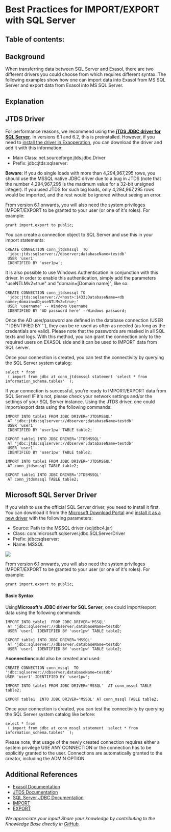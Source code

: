 # Best Practices for IMPORT/EXPORT with SQL Server 
## Table of contents:

## Background

When transferring data between SQL Server and Exasol, there are two different drivers you could choose from which requires different syntax. The following examples show how one can import data into Exasol from MS SQL Server and export data from Exasol into MS SQL Server. 

## Explanation

## JTDS Driver

For performance reasons, we recommend using the [**jTDS JDBC driver for SQL Server**](https://sourceforge.net/projects/jtds/). In versions 6.1 and 6.2, this is preinstalled. However, if you need to [install the driver in Exaoperation](https://docs.exasol.com/loading_data/connect_databases/import_data_using_jdbc.htm), you can download the driver and add it with this information:

* Main Class: net.sourceforge.jtds.jdbc.Driver
* Prefix: jdbc:jtds:sqlserver:

**Beware**: If you do single loads with more than 4,294,967,295 rows, you should use the MSSQL native JDBC driver due to a bug in JTDS (note that the number 4,294,967,295 is the maximum value for a 32-bit unsigned integer). If you used JTDS for such big loads, only 4,294,967,295 rows would be imported, and the rest would be ignored without seeing an error.

From version 6.1 onwards, you will also need the system privileges IMPORT/EXPORT to be granted to your user (or one of it's roles). For example:


```markup
grant import,export to public;
```
You can create a connection object to SQL Server and use this in your import statements:


```markup
CREATE CONNECTION conn_jtdsmssql  TO 
 'jdbc:jtds:sqlserver://dbserver;databaseName=testdb'  
 USER 'user1' 
 IDENTIFIED BY 'user1pw';
```
It is also possible to use Windows Authentication in conjunction with this driver. In order to enable this authentication, simply add the parameters "useNTLMv2=true" and "domain=[Domain name]", like so:


```"code-sql"
CREATE CONNECTION conn_jtdsmssql TO 
 'jdbc:jtds:sqlserver://<host>:1433;DatabaseName=<db name>;domain=AD;useNTLMv2=true;' 
 USER 'username' -- Windows Username 
 IDENTIFIED BY 'AD password here' --Windows password; 
```
Once the AD user/password are defined in the database connection (USER '' IDENTIFIED BY ''), they can be re-used as often as needed (as long as the credentials are valid). Please note that the passwords are masked in all SQL texts and logs. With this method, you can grant the connection only to the required users on EXASOL side and it can be used to IMPORT data from SQL server. 

Once your connection is created, you can test the connectivity by querying the SQL Server system catalog:


```markup
select * from  
 ( import from jdbc at conn_jtdsmssql statement 'select * from information_schema.tables'  );
```
If your connection is successful, you're ready to IMPORT/EXPORT data from SQL Server! IF it's not, please check your network settings and/or the settings of your SQL Server instance. Using the JTDS driver, one could import/export data using the following commands:


```"code-sql"
IMPORT INTO table1 FROM JDBC DRIVER='JTDSMSSQL'  
 AT 'jdbc:jtds:sqlserver://dbserver;databaseName=testdb'  
 USER 'user1' 
 IDENTIFIED BY 'user1pw' TABLE table2;  
 
EXPORT table1 INTO JDBC DRIVER='JTDSMSSQL' 
 AT 'jdbc:jtds:sqlserver://dbserver;databaseName=testdb'  
 USER 'user1' 
 IDENTIFIED BY 'user1pw' TABLE table2;  
  
IMPORT INTO table1 FROM JDBC DRIVER='JTDSMSSQL'  
 AT conn_jtdsmssql TABLE table2;  
  
EXPORT table1 INTO JDBC DRIVER='JTDSMSSQL'  
 AT conn_jtdsmssql TABLE table2;
```
## Microsoft SQL Server Driver

If you wish to use the official SQL Server driver, you need to install it first. You can download it from the [Microsoft Download Portal](https://docs.microsoft.com/en-us/sql/connect/jdbc/microsoft-jdbc-driver-for-sql-server) and [install it as a new driver](https://docs.exasol.com/loading_data/connect_databases/import_data_using_jdbc.htm) with the following parameters:

* Source: Path to the MSSQL driver (sqljdbc4.jar)
* Class: com.microsoft.sqlserver.jdbc.SQLServerDriver
* Prefix: jdbc:sqlserver:
* Name: MSSQL

![](images/image.png)

From version 6.1 onwards, you will also need the system privileges IMPORT/EXPORT to be granted to your user (or one of it's roles). For example:


```markup
grant import,export to public;
```
#### Basic Syntax

Using**Microsoft's JDBC driver for SQL Server**, one could import/export data using the following commands:


```"code-sql"
IMPORT INTO table1  FROM JDBC DRIVER='MSSQL'  
 AT 'jdbc:sqlserver://dbserver;databaseName=testdb'  
 USER 'user1' IDENTIFIED BY 'user1pw' TABLE table2;  
 
EXPORT table1 INTO JDBC DRIVER='MSSQL'  
 AT 'jdbc:sqlserver://dbserver;databaseName=testdb'  
 USER 'user1' IDENTIFIED BY 'user1pw' TABLE table2; 
```
A**connection**could also be created and used:


```"code-sql"
CREATE CONNECTION conn_mssql  TO 
'jdbc:sqlserver://dbserver;databaseName=testdb'  
USER 'user1' IDENTIFIED BY 'user1pw';  

IMPORT INTO table1 FROM JDBC DRIVER='MSSQL'  AT conn_mssql TABLE table2; 

EXPORT table1  INTO JDBC DRIVER='MSSQL' AT conn_mssql TABLE table2;
```
Once your connection is created, you can test the connectivity by querying the SQL Server system catalog like before:


```markup
select * from  
 ( import from jdbc at conn_mssql statement 'select * from information_schema.tables'  );
```
Please note, that usage of the newly created connection requires either a system privilege USE ANY CONNECTION or the connection has to be explicitly granted to the user. Connections are automatically granted to the creator, including the ADMIN OPTION.

## Additional References

* [Exasol Documentation](https://docs.exasol.com/loading_data/connect_databases/sql_server.htm)
* [JTDS Documentation](http://jtds.sourceforge.net/faq.html)
* [SQL Server JDBC Documentation](https://docs.microsoft.com/en-us/sql/connect/jdbc/microsoft-jdbc-driver-for-sql-server?view=sql-server-ver15)
* [IMPORT](https://docs.exasol.com/sql/import.htm)
* [EXPORT](https://docs.exasol.com/sql/export.htm)

*We appreciate your input! Share your knowledge by contributing to the Knowledge Base directly in [GitHub](https://github.com/exasol/public-knowledgebase).* 